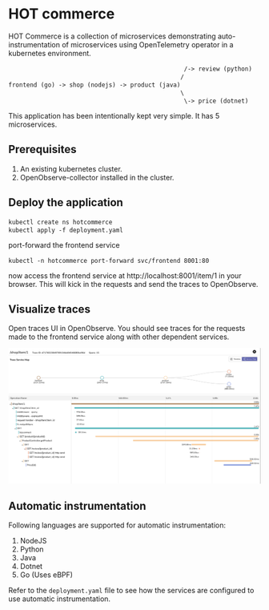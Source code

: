 # HOT commerce

HOT Commerce is a collection of microservices demonstrating auto-instrumentation of microservices using OpenTelemetry operator in a kubernetes environment.


```
                                                 /-> review (python)
                                                /
frontend (go) -> shop (nodejs) -> product (java)
                                                \
                                                 \-> price (dotnet)

```

This application has been intentionally kept very simple. It has 5 microservices.

## Prerequisites

1. An existing kubernetes cluster.
1. OpenObserve-collector installed in the cluster.

## Deploy the application

```
kubectl create ns hotcommerce
kubectl apply -f deployment.yaml
```

port-forward the frontend service

```
kubectl -n hotcommerce port-forward svc/frontend 8001:80
```

now access the frontend service at http://localhost:8001/item/1 in your browser. This will kick in the requests and send the traces to OpenObserve.

## Visualize traces

Open traces UI in OpenObserve. You should see traces for the requests made to the frontend service along with other dependent services.

![screenshots](./screenshots/auto_instrumentation.png)

## Automatic instrumentation

Following languages are supported for automatic instrumentation:

1. NodeJS
1. Python
1. Java
1. Dotnet
1. Go (Uses eBPF)

Refer to the `deployment.yaml` file to see how the services are configured to use automatic instrumentation.
